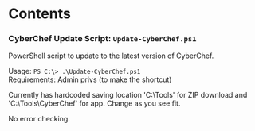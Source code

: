 # Contents

### CyberChef Update Script: `Update-CyberChef.ps1`

PowerShell script to update to the latest version of CyberChef.  

Usage: `PS C:\> .\Update-CyberChef.ps1`  
Requirements: Admin privs (to make the shortcut)  

Currently has hardcoded saving location 'C:\Tools' for ZIP download and 'C:\Tools\CyberChef\' for app. Change as you see fit.

No error checking.  
